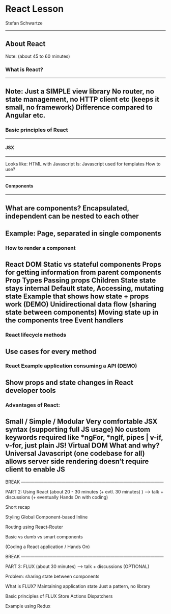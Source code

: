 # React Lesson

Stefan Schwartze

---

## About React

Note: (about 45 to 60 minutes)

### What is React?
----
Note: 
Just a SIMPLE view library
No router, no state management, no HTTP client etc  (keeps it small, no framework)
Difference compared to Angular etc.
---

### Basic principles of React
----
#### JSX
----
Looks like: HTML with Javascript 
Is: Javascript used for templates
How to use?

----
#### Components
----
What are components? Encapsulated, independent
can be nested to each other
----
Example: Page, separated in single components
---

### How to render a component
React DOM
Static vs stateful components
Props 
for getting information from parent components
Prop Types
Passing props
Children
 State
 state stays internal
Default state, Accessing, mutating state
Example that shows how state + props work (DEMO)
Unidirectional data flow (sharing state between components)
Moving state up in the components tree
Event handlers
---

### React lifecycle methods
Use cases for every method
---

### React Example application consuming a API (DEMO)
Show props and state changes in React developer tools
---

### Advantages of React:
Small / Simple / Modular
Very comfortable JSX syntax (supporting full JS usage)
No custom keywords required like *ngFor, *ngIf, pipes | v-if, v-for, just plain JS!
Virtual DOM 
What and why?
Universal Javascript (one codebase for all)
allows server side rendering
doesn’t require client to enable JS
---





BREAK
————————————————————————————————

PART 2: Using React (about 20 - 30 minutes (+ evtl. 30 minutes) ) —> talk + discussions (+ eventually Hands On with coding)

Short recap

Styling
Global
Component-based
Inline

Routing using React-Router

Basic vs dumb vs smart components

(Coding a React application / Hands On)

BREAK
————————————————————————————————

PART 3: FLUX (about 30 minutes) —> talk + discussions (OPTIONAL)

Problem: sharing state between components

What is FLUX?
Maintaining application state
Just a pattern, no library

Basic principles of FLUX
Store
Actions
Dispatchers

Example using Redux